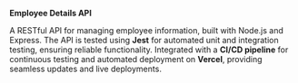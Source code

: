 **Employee Details API**

A RESTful API for managing employee information, built with Node.js and Express. The API is tested using **Jest** for automated unit and integration testing, ensuring reliable functionality. Integrated with a **CI/CD pipeline** for continuous testing and automated deployment on **Vercel**, providing seamless updates and live deployments.

